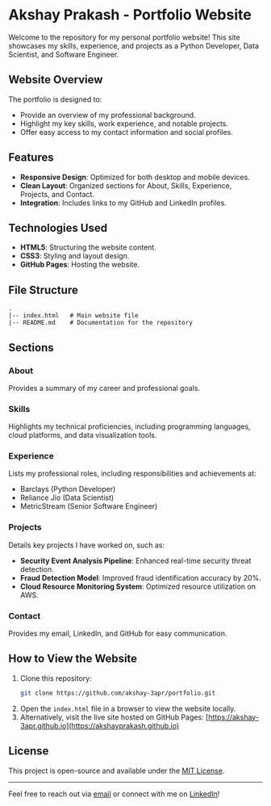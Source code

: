 # Akshay Prakash - Portfolio Website

Welcome to the repository for my personal portfolio website! This site showcases my skills, experience, and projects as a Python Developer, Data Scientist, and Software Engineer.

## Website Overview
The portfolio is designed to:
- Provide an overview of my professional background.
- Highlight my key skills, work experience, and notable projects.
- Offer easy access to my contact information and social profiles.

## Features
- **Responsive Design**: Optimized for both desktop and mobile devices.
- **Clean Layout**: Organized sections for About, Skills, Experience, Projects, and Contact.
- **Integration**: Includes links to my GitHub and LinkedIn profiles.

## Technologies Used
- **HTML5**: Structuring the website content.
- **CSS3**: Styling and layout design.
- **GitHub Pages**: Hosting the website.

## File Structure
```
.
|-- index.html   # Main website file
|-- README.md    # Documentation for the repository
```

## Sections
### About
Provides a summary of my career and professional goals.

### Skills
Highlights my technical proficiencies, including programming languages, cloud platforms, and data visualization tools.

### Experience
Lists my professional roles, including responsibilities and achievements at:
- Barclays (Python Developer)
- Reliance Jio (Data Scientist)
- MetricStream (Senior Software Engineer)

### Projects
Details key projects I have worked on, such as:
- **Security Event Analysis Pipeline**: Enhanced real-time security threat detection.
- **Fraud Detection Model**: Improved fraud identification accuracy by 20%.
- **Cloud Resource Monitoring System**: Optimized resource utilization on AWS.

### Contact
Provides my email, LinkedIn, and GitHub for easy communication.

## How to View the Website
1. Clone this repository:
   ```bash
   git clone https://github.com/akshay-3apr/portfolio.git
   ```
2. Open the `index.html` file in a browser to view the website locally.
3. Alternatively, visit the live site hosted on GitHub Pages:
   [https://akshay-3apr.github.io](https://akshayprakash.github.io)

## License
This project is open-source and available under the [MIT License](LICENSE).

---
Feel free to reach out via [email](mailto:prakashakshay91@gmail.com) or connect with me on [LinkedIn](https://www.linkedin.com/in/prakashakshay)!
